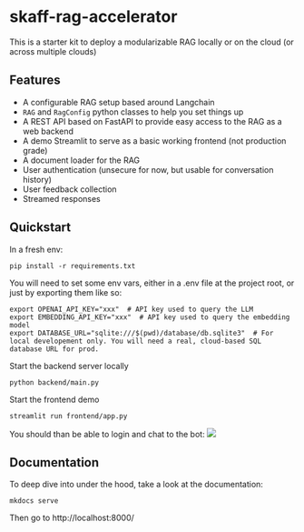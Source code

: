 # skaff-rag-accelerator


This is a starter kit to deploy a modularizable RAG locally or on the cloud (or across multiple clouds)

## Features

- A configurable RAG setup based around Langchain
- `RAG` and `RagConfig` python classes to help you set things up
- A REST API based on FastAPI to provide easy access to the RAG as a web backend
- A demo Streamlit to serve as a basic working frontend (not production grade)
- A document loader for the RAG
- User authentication (unsecure for now, but usable for conversation history)
- User feedback collection
- Streamed responses

## Quickstart

In a fresh env:
```shell
pip install -r requirements.txt
```

You will need to set some env vars, either in a .env file at the project root, or just by exporting them like so:
```shell
export OPENAI_API_KEY="xxx"  # API key used to query the LLM
export EMBEDDING_API_KEY="xxx"  # API key used to query the embedding model
export DATABASE_URL="sqlite:///$(pwd)/database/db.sqlite3"  # For local developement only. You will need a real, cloud-based SQL database URL for prod.
```

Start the backend server locally
```shell
python backend/main.py
```

Start the frontend demo
```shell
streamlit run frontend/app.py
```

You should than be able to login and chat to the bot:
![](docs/login_and_chat.gif)

## Documentation

To deep dive into under the hood, take a look at the documentation:
```shell
mkdocs serve
```
Then go to http://localhost:8000/

